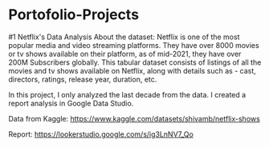 # Portofolio-Projects

#1 Netflix's Data Analysis
About the dataset:  Netflix is one of the most popular media and video streaming platforms. They have over 8000 movies or tv shows available on their platform, as of mid-2021, they have over 200M Subscribers globally. This tabular dataset consists of listings of all the movies and tv shows available on Netflix, along with details such as - cast, directors, ratings, release year, duration, etc.

In this project, I only analyzed the last decade from the data. I created a report analysis in Google Data Studio.

Data from Kaggle: https://www.kaggle.com/datasets/shivamb/netflix-shows

Report: https://lookerstudio.google.com/s/ig3LnNV7_Qo
